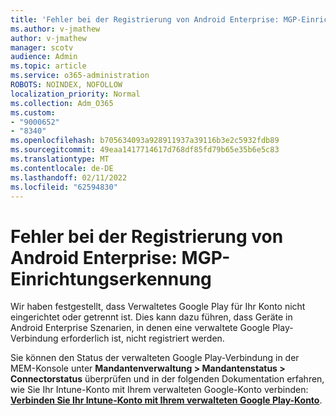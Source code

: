 ```yaml
---
title: 'Fehler bei der Registrierung von Android Enterprise: MGP-Einrichtungserkennung'
ms.author: v-jmathew
author: v-jmathew
manager: scotv
audience: Admin
ms.topic: article
ms.service: o365-administration
ROBOTS: NOINDEX, NOFOLLOW
localization_priority: Normal
ms.collection: Adm_O365
ms.custom:
- "9000652"
- "8340"
ms.openlocfilehash: b705634093a928911937a39116b3e2c5932fdb89
ms.sourcegitcommit: 49eaa1417714617d768df85fd79b65e35b6e5c83
ms.translationtype: MT
ms.contentlocale: de-DE
ms.lasthandoff: 02/11/2022
ms.locfileid: "62594830"
---
```

# <a name="android-enterprise-enrollment-error-mgp-set-up-detection"></a>Fehler bei der Registrierung von Android Enterprise: MGP-Einrichtungserkennung

Wir haben festgestellt, dass Verwaltetes Google Play für Ihr Konto nicht eingerichtet oder getrennt ist. Dies kann dazu führen, dass Geräte in Android Enterprise Szenarien, in denen eine verwaltete Google Play-Verbindung erforderlich ist, nicht registriert werden.

Sie können den Status der verwalteten Google Play-Verbindung in der MEM-Konsole unter **Mandantenverwaltung > Mandantenstatus > Connectorstatus** überprüfen und in der folgenden Dokumentation erfahren, wie Sie Ihr Intune-Konto mit Ihrem verwalteten Google-Konto verbinden: **[Verbinden Sie Ihr Intune-Konto mit Ihrem verwalteten Google Play-Konto](https://docs.microsoft.com/mem/intune/enrollment/connect-intune-android-enterprise)**.
